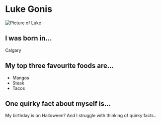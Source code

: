 # Luke Gonis
![Picture of Luke](https://avatars2.githubusercontent.com/u/34523103?s=400&u=7b832885279ebf9693eb62d325161746aa9a7621&v=4)

## I was born in...
Calgary

## My top three favourite foods are...
* Mangos
* Steak
* Tacos

## One quirky fact about myself is...
My birthday is on Halloween? And I struggle with thinking of quirky facts..
